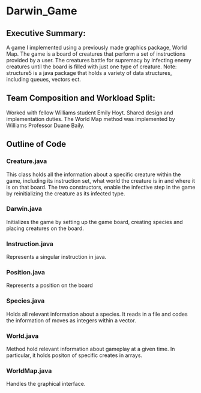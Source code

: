 # Darwin_Game

## Executive Summary:
A game I implemented using a previously made graphics package, World Map. The game is a board of creatures that perform a set of instructions provided by a user. The creatures battle for supremacy by infecting enemy creatures until the board is filled with just one type of creature. Note: structure5 is a java package that holds a variety of data structures, including queues, vectors ect.


## Team Composition and Workload Split:	
Worked with fellow Williams student Emily Hoyt. Shared design and implementation duties. The World Map method was implemented by Williams Professor Duane Baily.

## Outline of Code

### Creature.java
This class holds all the information about a specific creature within the game, including its instruction set, what world the creature is in and where it is on that board. The two constructors, enable the infective step in the game by reinitializing the creature as its infected type.

### Darwin.java
Initializes the game by setting up the game board, creating species and placing creatures on the board. 

### Instruction.java
Represents a singular instruction in java.

### Position.java
Represents a position on the board

### Species.java
Holds all relevant information about a species. It reads in a file and codes the information of moves as integers within a vector.

### World.java
Method hold relevant information about gameplay at a given time. In particular, it holds positon of specific creates in arrays.

### WorldMap.java
Handles the graphical interface.
